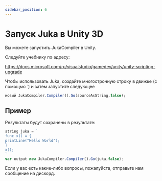 ```yaml
---
sidebar_position: 6
---
```


# Запуск Juka в Unity 3D

Вы можете запустить JukaCompiler в Unity.

Следуйте учебнику по адресу:

https://docs.microsoft.com/ru/visualstudio/gamedev/unity/unity-scripting-upgrade

Чтобы использовать Juka, создайте многострочную строку в движке (с помощью `) и затем запустите следующее

```jsx
новый JukaCompiler.Compiler().Go(sourceAsString,false);
```

## Пример

Результаты будут сохранены в результате:

```jsx
string juka = `
func x() = {
printLine("Hello World");
}
x();
`
var output new JukaCompiler.Compiler().Go(juka,false);
```

Если у вас есть какие-либо вопросы, пожалуйста, отправьте нам сообщение на дискорд.